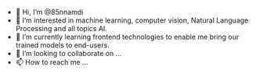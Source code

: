 - 👋 Hi, I’m @85nnamdi
- 👀 I’m interested in machine learning, computer vision, Natural Language Processing and all topics AI.
- 🌱 I’m currently learning frontend technologies to enable me bring our trained models to end-users.
- 💞️ I’m looking to collaborate on ...
- 📫 How to reach me ...

<!---
85nnamdi/85nnamdi is a ✨ special ✨ repository because its `README.md` (this file) appears on your GitHub profile.
You can click the Preview link to take a look at your changes.
--->
